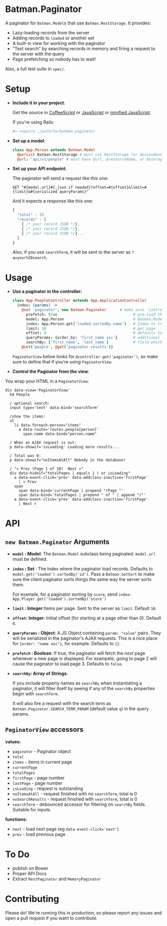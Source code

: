# Batman.Paginator

A paginator for `Batman.Model`s that use `Batman.RestStorage`. It provides:

- Lazy-loading records from the server
- Adding records to `loaded` or another set
- A built-in view for working with the paginator
- "Text search" by searching records in memory and firing a request to the server with the query
- Page prefetching so nobody has to wait!

Also, a full test suite in `spec/`.

# Setup

- __Include it in your project__:

  Get the source in [CoffeeScript](https://raw.github.com/ministrycentered/batman-paginator/master/dist/batman.paginator.coffee) or [JavaScript](https://raw.github.com/ministrycentered/batman-paginator/master/dist/batman.paginator.js) or [minified JavaScript](https://raw.github.com/ministrycentered/batman-paginator/master/dist/batman.paginator.min.js).

  If you're using Rails:

  ```coffee
  #= require ./path/to/batman.paginator
  ```

- __Set up a model__:

  ```coffee
  class App.Person extends Batman.Model
    @persist Batman.RestStorage # must use RestStorage (or descendent like RailsStorage)
    @url: "api/v1/people" # must have @url, @resourceName, or @storageKey
  ```

- __Set up your API endpoint__:

  The paginator will send a request like this one:

  ```
  GET "#{model.url}#{.json if needed}?offset=#{offset}&limit=#{limit}&#{serialized queryParams}"
  ```
  And it expects a response like this one:

  ```javascript
  {
    "total" : 35
    "records" : [
      { /* your record JSON */},
      { /* your record JSON */},
      { /* your record JSON */}...
    ]
  }
  ```

  Also, if you use `searchTerm`, it will be sent to the server as `?q=your%20search`.

# Usage

- __Use a paginator in the controller:__

  ```coffeescript
  class App.PeopleController extends App.ApplicationController
    index: (params) ->
      @set 'paginator', new Batman.Paginator      # make sure `controller.paginator` is set!
        prefetch: true                                  # pre-load the next page of results
        model: App.Person                               # Batman.Model where it can get the URL
        index: App.Person.get('loaded.sortedBy.name')   # Index to track for pagination
        limit: 10                                       # per page
        offset: 0                                       # defaults to 0
        queryParams: {order_by: 'first_name asc'}       # additional query params for the request to the server
        searchBy: ['first_name', 'last_name']           # field which will be RegExp'ed with `searchTerm`
      @set('people', @get('paginator.results'))
  ```

  `PaginatorView` below looks for `@controller.get('paginator')`, so make sure to define that if you're using `PaginatorView`.

- __Control the Paginator from the view__:

You wrap your HTML in a `PaginatorView`:

  ```slim
  div data-view='PaginatorView'
    h4 People

    / optional search:
    input type='text' data-bind='searchTerm'

    /show the items:
    ul
      li data-foreach-person="items"
        a data-route='routes.people[person]'
          span.name data-bind="person.name"

    / When an AJAX request is out:
    p data-showif='isLoading' Loading more results...

    / Total was 0:
    p data-showif="noItemsAtAll" Nobody in the database!

    / "< Prev (Page 1 of 10)  Next >"
    div data-hideif="totalPages | equals 1 | or isLoading"
      a data-event-click='prev' data-addclass-inactive='firstPage'
        | < Prev
      span
        span data-bind='currentPage | prepend "(Page "'
        span data-bind='totalPages | prepend " of " | append ")"'
      a data-event-click='prev' data-addclass-inactive='firstPage'
        | Next >
  ```

# API

## `new Batman.Paginator` Arguments

- __`model` : Model__: The `Batman.Model` subclass being paginated. `model.url` must be defined.
- __`index` : Set__ : The index where the paginator load records. Defaults to `model.get('loaded').sortedBy('id')`. Pass a `Batman.SetSort` to make sure the client paginator sorts things the same way the server sorts them.

  For example, for a paginator sorting by `score`, send `index: App.Player.get('loaded').sortedBy('score')`

- __`limit` : Integer__:Items per page. Sent to the server as `limit`. Default `10`.
- __`offset`: Integer__: Initial offset (for starting at a page other than 0). Default `0`.
- __`queryParams` : Object__: A JS Object containing `param: "value"` pairs. They will be serialized in the paginator's AJAX requests. This is a nice place for `{order: "name asc"}`, for example. Defaults to `{}`.
- __`prefetch` : Boolean__: If true, the paginator will fetch the _next_ page whenever a new page is displayed. For exampele, going to page 2 will cause the paginator to load page 3. Defaults to `false`.
- __`searchBy`: Array of Strings__:

  If you include property names as `searchBy` when instantiating a paginator, it will filter itself by seeing if any of the `searchBy` properties begin with `searchTerm`.

  It will also fire a request with the search term as `Batman.Paginator.SEARCH_TERM_PARAM` (default value `q`) in the query params.

## `PaginatorView` accessors

__values:__

- `paginator` - Paginator object
- `total`
- `items` - items in current page
- `currentPage`
- `totalPages`
- `firstPage` - page number
- `lastPage` - page number
- `isLoading` - request is outstanding
- `noItemsAtAll` - request finished with no `searchTerm`, total is 0
- `noSearchResults` - request finished with `searchTerm`, total is 0
- `searchTerm` - debounced accessor for filtering on `searchBy` fields. Suitable for inputs.

__functions:__

- `next` - load next page (eg `data-event-click='next'`)
- `prev` - load previous page

# To Do

- publish on Bower
- Proper API Docs
- Extract `RestPaginator` and `MemoryPaginator`

# Contributing

Please do! We're running this in production, so please report any issues and open a pull request if you want to contribute.

